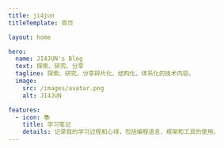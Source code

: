 ```yaml
---
title: ji4jun
titleTemplate: 首页

layout: home

hero:
  name: JI4JUN's Blog
  text: 探索、研究、分享
  tagline: 探索、研究、分享碎片化、结构化、体系化的技术内容。
  image:
    src: /images/avatar.png
    alt: JI4JUN

features:
  - icon: 📚
    title: 学习笔记
    details: 记录我的学习过程和心得，包括编程语言、框架和工具的使用。
---
```

